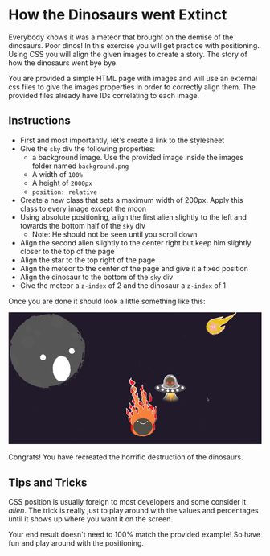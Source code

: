 # How the Dinosaurs went Extinct

Everybody knows it was a meteor that brought on the demise of the dinosaurs. Poor dinos! In this exercise you will get practice with positioning. Using CSS you will align the given images to create a story. The story of how the dinosaurs went bye bye.

You are provided a simple HTML page with images and will use an external css files to give the images properties in order to correctly align them. The provided files already have IDs correlating to each image.

## Instructions

* First and most importantly, let's create a link to the stylesheet
* Give the `sky` div the following properties:
    * a background image. Use the provided image inside the images folder named `background.png`
    * A width of `100%`
    * A height of `2000px`
    * `position: relative`
* Create a new class that sets a maximum width of 200px. Apply this class to every image except the moon
* Using absolute positioning, align the first alien slightly to the left and towards the bottom half of the `sky` div
    * Note: He should not be seen until you scroll down
* Align the second alien slightly to the center right but keep him slightly closer to the top of the page
* Align the star to the top right of the page
* Align the meteor to the center of the page and give it a fixed position
* Align the dinosaur to the bottom of the `sky` div
* Give the meteor a `z-index` of 2 and the dinosaur a `z-index` of 1

Once you are done it should look a little something like this:

![alt text](images/example.gif "Example")

Congrats! You have recreated the horrific destruction of the dinosaurs.

## Tips and Tricks

CSS position is usually foreign to most developers and some consider it *alien*. The trick is really just to play around with the values and percentages until it shows up where you want it on the screen.

Your end result doesn't need to 100% match the provided example! So have fun and play around with the positioning.